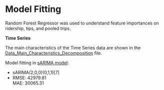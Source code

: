 # Model Fitting

Random Forest Regressor was used to understand feature importances on ridership, tips, and pooled trips.<br>

**Time Series**<br>

The main characteristics of the Time Series data are shown in the [Data_Main_Characteristics_Decomposition](https://github.com/amilyhuang10/Chicago-Ride-Share-Company-Ridership-Analysis/blob/main/Model%20Fitting/Data_Main_Characteristics_Decomposition.pdf) file. <br>

Model fitting in [sARIMA model](https://github.com/amilyhuang10/Chicago-Ride-Share-Company-Ridership-Analysis/blob/main/Model%20Fitting/sARIMA_Model_R.pdf):<br>
- sARIMA(2,0,0)(0,1,1)[7]
- RMSE: 42979.81<br>
MAE: 30065.31

